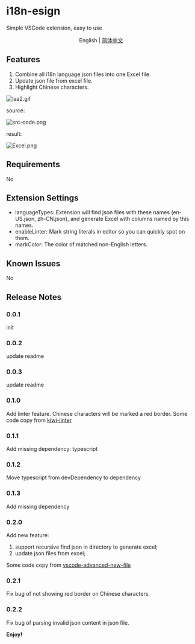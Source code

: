 # i18n-esign

Simple VSCode extension, easy to use

<p align='center'>
English | <a href="https://github.com/yubaoquan/i18n-esign/blob/master/README.zh-CN.md">简体中文</a>
</p>

## Features

1. Combine all i18n language json files into one Excel file.
2. Update json file from excel file.
3. Highlight Chinese characters.


![laa2.gif](https://i.loli.net/2020/04/30/kt1QnPuefgpKWAr.gif)

source:

![src-code.png](https://i.loli.net/2020/04/30/RQK6PzqrG1DxBAV.png)

result:

![Excel.png](https://i.loli.net/2020/04/30/LDnbU3VsR1TaFHi.png)

## Requirements

No

## Extension Settings

- languageTypes: Extension will find json files with these names (en-US.json, zh-CN.json), and generate Excel with columns named by this names.
- enableLinter: Mark string literals in editor so you can quickly spot on them.
- markColor: The color of matched non-English letters.

## Known Issues

No

## Release Notes

### 0.0.1

init

### 0.0.2

update readme

### 0.0.3

update readme

### 0.1.0

Add linter feature. Chinese characters will be marked a red border.
Some code copy from [kiwi-linter](https://github.com/alibaba/kiwi/tree/master/kiwi-linter)

### 0.1.1
Add missing dependency: typescript

### 0.1.2
Move typescript from devDependency to dependency

### 0.1.3
Add missing dependency

### 0.2.0
Add new feature:

  1. support recursive find json in directory to generate excel;
  2. update json files from excel;

Some code copy from [vscode-advanced-new-file](https://github.com/patbenatar/vscode-advanced-new-file)

### 0.2.1
Fix bug of not showing red border on Chinese characters.

### 0.2.2
Fix bug of parsing invalid json content in json file.

**Enjoy!**
